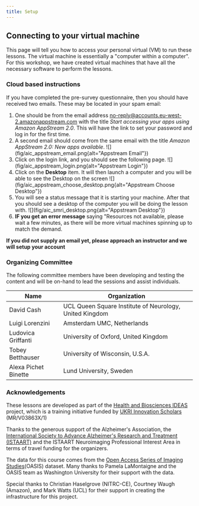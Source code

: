 ```yaml
---
title: Setup
---
```


## Connecting to your virtual machine

This page will tell you how to access your personal virtual (VM) to run these lessons. The virtual machine is essentially a "computer within a computer". For this workshop, we have created virtual machines that have all the necessary software to perform the lessons. 

### Cloud based instructions
If you have completed the pre-survey questionnaire, then you should have received two emails. These may be located in your spam email:
1. One should be from the email address no-reply@accounts.eu-west-2.amazonappstream.com with the title _Start accessing your apps using Amazon AppStream 2.0_. This will have the link to set your password and log in for the first time. 
1. A second email should come from the same email with the title _Amazon AppStream 2.0: New apps available_. 
 ![](fig/aic_appstream_email.png{alt="Appstream Email"})
1. Click on the login link, and you should see the following page.
 ![](fig/aic_appstream_login.png{alt="Appstream Login"})
1. Click on the **Desktop** item. It will then launch a computer and you will be able to see the Desktop on the screen
 ![](fig/aic_appstream_choose_desktop.png{alt="Appstream Choose Desktop"})
1. You will see a status message that it is starting your machine. After that you should see a desktop of the computer you will be doing the lesson with.
 ![](fig/aic_smri_desktop.png{alt="Appstream Desktop"})
1. **IF you get an error message** saying "Resources not available, please wait a few minutes, as there will be more virtual machines spinning up to match the demand.

**If you did not supply an email yet, please approach an instructor and we will setup your account**

### Organizing Committee
The following committee members have been developing and testing the content and will be on-hand to lead the sessions and assist individuals. 

| Name | Organization |
| --- | --- |
| David Cash | UCL Queen Square Institute of Neurology, United Kingdom |
| Luigi Lorenzini | Amsterdam UMC, Netherlands |
| Ludovica Griffanti | University of Oxford, United Kingdom |
| Tobey Betthauser | University of Wisconsin, U.S.A. | 
| Alexa Pichet Binette | Lund University, Sweden |

### Acknowledgements
These lessons are developed as part of the [Health and Biosciences IDEAS](https://healthbioscienceideas.github.io) project, which is a training initiative funded by [UKRI Innovation Scholars](https://www.ukri.org/opportunity/innovation-scholars-data-science-training-in-health-bioscience/) (MR/V03863X/1)

Thanks to the generous support of the Alzheimer's Association, the [International Society to Advance Alzheimer's Research and Treatment (ISTAART)](https://action.alz.org/personifyebusiness/default.aspx?tabid=1516) and the ISTAART Neuroimaging Professional Interest Area in terms of travel funding for the organizers.

The data for this course comes from the [Open Access Series of Imaging Studies](https://www.oasis-brains.org/)(OASIS) dataset. Many thanks to Pamela LaMontaigne and the OASIS team as Washington University for their support with the data.

Special thanks to Christian Haselgrove (NITRC-CE), Courtney Waugh (Amazon), and Mark Watts (UCL) for their support in creating the infrastructure for this project. 
